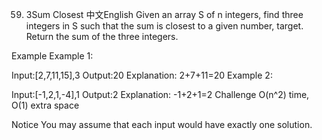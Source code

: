 59. 3Sum Closest
中文English
Given an array S of n integers, find three integers in S such that the sum is closest to a given number, target. Return the sum of the three integers.

Example
Example 1:

Input:[2,7,11,15],3
Output:20
Explanation:
2+7+11=20
Example 2:

Input:[-1,2,1,-4],1
Output:2
Explanation:
-1+2+1=2
Challenge
O(n^2) time, O(1) extra space

Notice
You may assume that each input would have exactly one solution.

